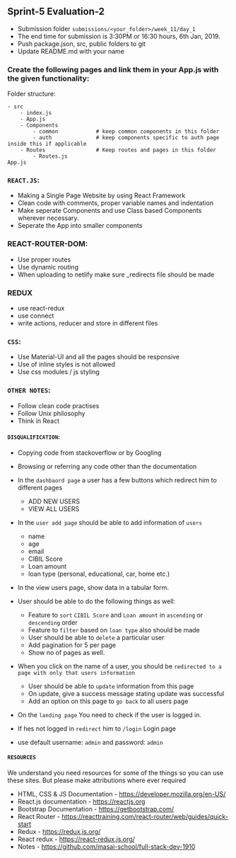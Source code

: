 ## Sprint-5 Evaluation-2

- Submission folder `submissions/<your_folder>/week_11/day_1`
- The end time for submission is 3:30PM or 16:30 hours, 6th Jan, 2019.
- Push package.json, src, public folders to git 
- Update README.md with your name

###  Create the following pages and link them in your App.js with the given functionality:

Folder structure:
```
- src
    - index.js
    - App.js
    - Components
        - common            # keep common components in this folder
        - auth              # keep components specific to auth page inside this if applicable
    - Routes                # Keep routes and pages in this folder
        - Routes.js
App.js
```

### `REACT.JS`:
- Making a Single Page Website by using React Framework
- Clean code with comments, proper variable names and indentation
- Make seperate Components and use Class based Components wherever necessary. 
- Seperate the App into smaller components

### REACT-ROUTER-DOM:
- Use proper routes
- Use dynamic routing 
- When uploading to netlify make sure _redirects file should be made

### REDUX
- use react-redux
- use connect
- write actions, reducer and store in different files

### `CSS`:
- Use Material-UI and all the pages should be responsive
- Use of inline styles is not allowed
- Use css modules / js styling

### `OTHER NOTES`:
- Follow clean code practises
- Follow Unix philosophy
- Think in React

#### `DISQUALIFICATION`:

- Copying code from stackoverflow or by Googling
- Browsing or referring any code other than the documentation



- In the `dashbaord page` a user has a few buttons which redirect him to different pages
    - ADD NEW USERS
    - VIEW ALL USERS
- In the `user add page` should be able to add information of `users`
    - name
    - age
    - email 
    - CIBIL Score
    - Loan amount
    - loan type (personal, educational, car, home etc.)
- In the view users page, show data in a tabular form.
- User should be able to do the following things as well:
    - Feature to `sort` `CIBIL Score` and `Loan amount` in `ascending` or `descending` order
    - Feature to `filter` based on `loan type` also should be made
    - User should be able to `delete` a particular user
    - Add pagination for 5 per page
    - Show no of pages as well. 
- When you click on the name of a user, you should be `redirected to a page with only that users information`
    - User should be able to `update` information from this page
    - On update, give a success message stating update was successful
    - Add an option on this page to `go back` to all users page
- On the `landing page` You need to check if the user is logged in.
- If hes not logged in `redirect` him to `/login` Login page
- use default username: `admin` and password: `admin`


#### `RESOURCES`

We understand you need resources for some of the things so you can use these sites. But please make attributions where ever required

- HTML, CSS & JS Documentation - <https://developer.mozilla.org/en-US/>
- React.js documentation - <https://reactjs.org>
- Bootstrap Documentation - https://getbootstrap.com/
- React Router - https://reacttraining.com/react-router/web/guides/quick-start
- Redux - https://redux.js.org/
- React redux - https://react-redux.js.org/
- Notes - https://github.com/masai-school/full-stack-dev-1910